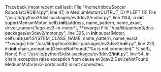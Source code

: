 Traceback (most recent call last):
  File "/home/robot/Soccer Robot/src/ROBIN.py", line 47, in <module>
    MediumMotor(OUTPUT_D)  # LEFT   [3]
  File "/usr/lib/python3/dist-packages/ev3dev2/motor.py", line 1134, in __init__
    super(MediumMotor, self).__init__(address, name_pattern, name_exact, driver_name=['lego-ev3-m-motor'], **kwargs)
  File "/usr/lib/python3/dist-packages/ev3dev2/motor.py", line 395, in __init__
    super(Motor, self).__init__(self.SYSTEM_CLASS_NAME, name_pattern, name_exact, **kwargs)
  File "/usr/lib/python3/dist-packages/ev3dev2/__init__.py", line 223, in __init__
    chain_exception(DeviceNotFound("%s is not connected." % self), None)
  File "/usr/lib/python3/dist-packages/ev3dev2/__init__.py", line 54, in chain_exception
    raise exception from cause
ev3dev2.DeviceNotFound: MediumMotor(ev3-ports:outD) is not connected.
